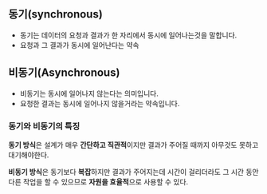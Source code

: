 ## 동기(synchronous)

- 동기는 데이터의 요청과 결과가 한 자리에서 동시에 일어나는것을 말합니다.
- 요청과 그 결과가 동시에 일어난다는 약속



## 비동기(Asynchronous)

- 비동기는 동시에 일어나지 않는다는 의미입니다.
- 요청한 결과는 동시에 일어나지 않을거라는 약속입니다.



### 동기와 비동기의 특징

**동기 방식**은 설계가 매우 **간단하고 직관적**이지만 결과가 주어질 때까지 아무것도 못하고 대기해야한다.

**비동기 방식**은 동기보다 **복잡**하지만 결과가 주어지는데 시간이 걸리더라도 그 시간 동안 다른 작업을 할 수 있으므로 **자원을 효율적**으로 사용할 수 있다.

